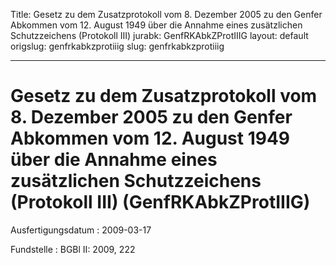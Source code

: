 Title: Gesetz zu dem Zusatzprotokoll vom 8. Dezember 2005 zu den Genfer Abkommen vom
  12. August 1949 über die Annahme eines zusätzlichen Schutzzeichens (Protokoll III)
jurabk: GenfRKAbkZProtIIIG
layout: default
origslug: genfrkabkzprotiiig
slug: genfrkabkzprotiiig

---

# Gesetz zu dem Zusatzprotokoll vom 8. Dezember 2005 zu den Genfer Abkommen vom 12. August 1949 über die Annahme eines zusätzlichen Schutzzeichens (Protokoll III) (GenfRKAbkZProtIIIG)

Ausfertigungsdatum
:   2009-03-17

Fundstelle
:   BGBl II: 2009, 222

